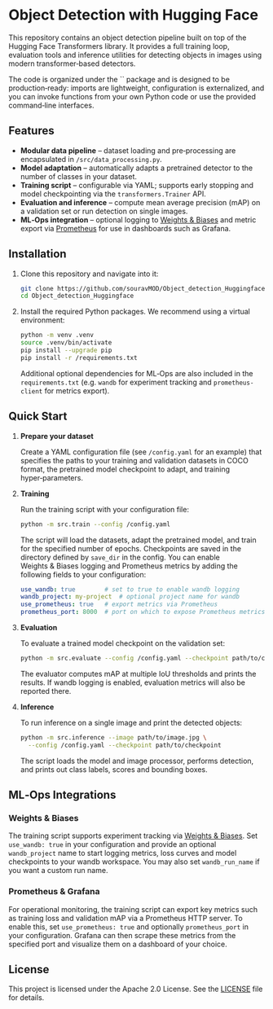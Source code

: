# Object Detection with Hugging Face

This repository contains an object detection pipeline built on top of the Hugging Face Transformers library.  It provides a full training loop, evaluation tools and inference utilities for detecting objects in images using modern transformer‑based detectors.

The code is organized under the `` package and is designed to be production‑ready: imports are lightweight, configuration is externalized, and you can invoke functions from your own Python code or use the provided command‑line interfaces.

## Features

- **Modular data pipeline** – dataset loading and pre‑processing are encapsulated in `/src/data_processing.py`.
- **Model adaptation** – automatically adapts a pretrained detector to the number of classes in your dataset.
- **Training script** – configurable via YAML; supports early stopping and model checkpointing via the `transformers.Trainer` API.
- **Evaluation and inference** – compute mean average precision (mAP) on a validation set or run detection on single images.
- **ML‑Ops integration** – optional logging to [Weights & Biases](https://wandb.ai/) and metric export via [Prometheus](https://prometheus.io/) for use in dashboards such as Grafana.

## Installation

1. Clone this repository and navigate into it:

   ```bash
   git clone https://github.com/souravMOD/Object_detection_Huggingface.git
   cd Object_detection_Huggingface
   ```

2. Install the required Python packages.  We recommend using a virtual environment:

   ```bash
   python -m venv .venv
   source .venv/bin/activate
   pip install --upgrade pip
   pip install -r /requirements.txt
   ```

   Additional optional dependencies for ML‑Ops are also included in the `requirements.txt` (e.g. `wandb` for experiment tracking and `prometheus-client` for metrics export).

## Quick Start

1. **Prepare your dataset**

   Create a YAML configuration file (see `/config.yaml` for an example) that specifies the paths to your training and validation datasets in COCO format, the pretrained model checkpoint to adapt, and training hyper‑parameters.

2. **Training**

   Run the training script with your configuration file:

   ```bash
   python -m src.train --config /config.yaml
   ```

   The script will load the datasets, adapt the pretrained model, and train for the specified number of epochs.  Checkpoints are saved in the directory defined by `save_dir` in the config.  You can enable Weights & Biases logging and Prometheus metrics by adding the following fields to your configuration:

   ```yaml
   use_wandb: true        # set to true to enable wandb logging
   wandb_project: my-project  # optional project name for wandb
   use_prometheus: true   # export metrics via Prometheus
   prometheus_port: 8000  # port on which to expose Prometheus metrics
   ```

3. **Evaluation**

   To evaluate a trained model checkpoint on the validation set:

   ```bash
   python -m src.evaluate --config /config.yaml --checkpoint path/to/checkpoint
   ```

   The evaluator computes mAP at multiple IoU thresholds and prints the results.  If wandb logging is enabled, evaluation metrics will also be reported there.

4. **Inference**

   To run inference on a single image and print the detected objects:

   ```bash
   python -m src.inference --image path/to/image.jpg \
     --config /config.yaml --checkpoint path/to/checkpoint
   ```

   The script loads the model and image processor, performs detection, and prints out class labels, scores and bounding boxes.

## ML‑Ops Integrations

### Weights & Biases

The training script supports experiment tracking via [Weights & Biases](https://wandb.ai/).  Set `use_wandb: true` in your configuration and provide an optional `wandb_project` name to start logging metrics, loss curves and model checkpoints to your wandb workspace.  You may also set `wandb_run_name` if you want a custom run name.

### Prometheus & Grafana

For operational monitoring, the training script can export key metrics such as training loss and validation mAP via a Prometheus HTTP server.  To enable this, set `use_prometheus: true` and optionally `prometheus_port` in your configuration.  Grafana can then scrape these metrics from the specified port and visualize them on a dashboard of your choice.


## License

This project is licensed under the Apache 2.0 License.  See the [LICENSE](LICENSE) file for details.
